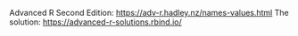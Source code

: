 Advanced R Second Edition: <https://adv-r.hadley.nz/names-values.html>
The solution: <https://advanced-r-solutions.rbind.io/>
